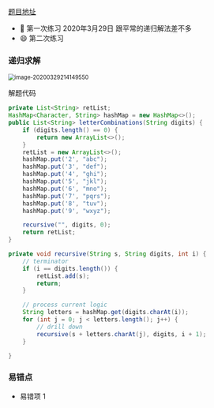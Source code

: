 [题目地址](https://leetcode-cn.com/problems/letter-combinations-of-a-phone-number/)



- :slightly_smiling_face: 第一次练习 2020年3月29日 跟平常的递归解法差不多
- :smile: 第二次练习 



### 递归求解

<img src="https://gitee.com/xiaoxiunique/picgo-image/raw/master/image-20200329214149550.png" alt="image-20200329214149550" style="zoom:80%;" />

解题代码

```java
private List<String> retList;
HashMap<Character, String> hashMap = new HashMap<>();
public List<String> letterCombinations(String digits) {
    if (digits.length() == 0) {
        return new ArrayList<>();
    }
    retList = new ArrayList<>();
    hashMap.put('2', "abc");
    hashMap.put('3', "def");
    hashMap.put('4', "ghi");
    hashMap.put('5', "jkl");
    hashMap.put('6', "mno");
    hashMap.put('7', "pqrs");
    hashMap.put('8', "tuv");
    hashMap.put('9', "wxyz");

    recursive("", digits, 0);
    return retList;
}

private void recursive(String s, String digits, int i) {
    // terminator
    if (i == digits.length()) {
        retList.add(s);
        return;
    }

    // process current logic
    String letters = hashMap.get(digits.charAt(i));
    for (int j = 0; j < letters.length(); j++) {
        // drill down
        recursive(s + letters.charAt(j), digits, i + 1);
    }

}

```



### 易错点

- 易错项 1 
